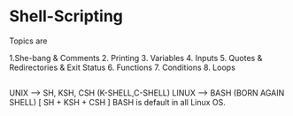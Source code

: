 # Shell-Scripting

Topics are

1.She-bang & Comments
2. Printing
3. Variables
4. Inputs
5. Quotes & Redirectories & Exit Status
6. Functions
7. Conditions
8. Loops

## 
UNIX --> SH, KSH, CSH (K-SHELL,C-SHELL)
LINUX --> BASH (BORN AGAIN SHELL)  [ SH + KSH + CSH ] 
BASH is default in all Linux OS.